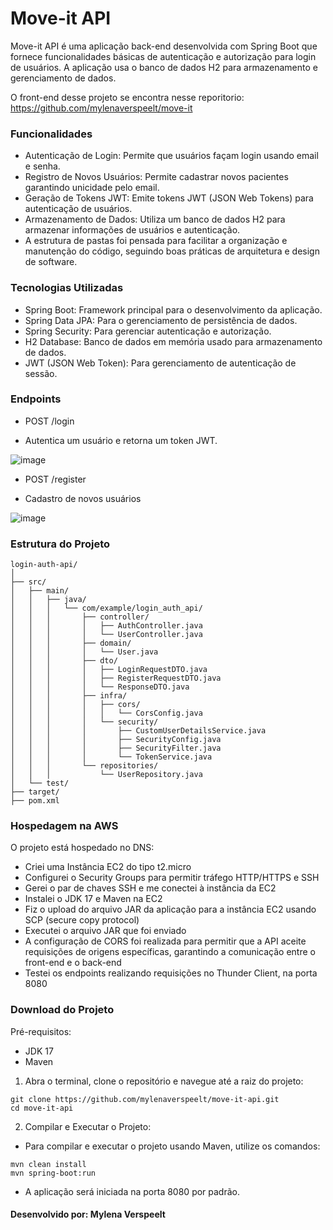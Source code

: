 # Move-it API

Move-it API é uma aplicação back-end desenvolvida com Spring Boot que fornece funcionalidades básicas de autenticação e autorização para login de usuários. A aplicação usa o banco de dados H2 para armazenamento e gerenciamento de dados. 

O front-end desse projeto se encontra nesse reporitorio: https://github.com/mylenaverspeelt/move-it

### Funcionalidades

- Autenticação de Login: Permite que usuários façam login usando email e senha.
- Registro de Novos Usuários: Permite cadastrar novos pacientes garantindo unicidade pelo email.
- Geração de Tokens JWT: Emite tokens JWT (JSON Web Tokens) para autenticação de usuários.
- Armazenamento de Dados: Utiliza um banco de dados H2 para armazenar informações de usuários e autenticação.
- A estrutura de pastas foi pensada para facilitar a organização e manutenção do código, seguindo boas práticas de arquitetura e design de software.

### Tecnologias Utilizadas

- Spring Boot: Framework principal para o desenvolvimento da aplicação.
- Spring Data JPA: Para o gerenciamento de persistência de dados.
- Spring Security: Para gerenciar autenticação e autorização.
- H2 Database: Banco de dados em memória usado para armazenamento de dados.
- JWT (JSON Web Token): Para gerenciamento de autenticação de sessão.

### Endpoints
* POST /login
- Autentica um usuário e retorna um token JWT.

![image](https://github.com/user-attachments/assets/3e7798ac-b25d-45be-ac83-716fef9fba71)

* POST /register
- Cadastro de novos usuários

![image](https://github.com/user-attachments/assets/518c22f4-47ec-4872-8665-bac4691d5740)


### Estrutura do Projeto

```
login-auth-api/
│
├── src/
│   ├── main/
│   │   ├── java/
│   │   │   └── com/example/login_auth_api/
│   │   │       ├── controller/
│   │   │       │   ├── AuthController.java
│   │   │       │   └── UserController.java
│   │   │       ├── domain/
│   │   │       │   └── User.java
│   │   │       ├── dto/
│   │   │       │   ├── LoginRequestDTO.java
│   │   │       │   ├── RegisterRequestDTO.java
│   │   │       │   └── ResponseDTO.java
│   │   │       ├── infra/
│   │   │       │   ├── cors/
│   │   │       │   │   └── CorsConfig.java
│   │   │       │   └── security/
│   │   │       │       ├── CustomUserDetailsService.java
│   │   │       │       ├── SecurityConfig.java
│   │   │       │       ├── SecurityFilter.java
│   │   │       │       └── TokenService.java
│   │   │       └── repositories/
│   │   │           └── UserRepository.java
│   └── test/
├── target/
├── pom.xml
```

### Hospedagem na AWS

O projeto está hospedado no DNS: 

- Criei uma Instância EC2 do tipo t2.micro
- Configurei o Security Groups para permitir tráfego HTTP/HTTPS e SSH
- Gerei o par de chaves SSH e me conectei à instância da EC2
- Instalei o JDK 17 e Maven na EC2
- Fiz o upload do arquivo JAR da aplicação para a instância EC2 usando SCP (secure copy protocol)
- Executei o arquivo JAR que foi enviado
- A configuração de CORS foi realizada para permitir que a API aceite requisições de origens específicas, garantindo a comunicação entre o front-end e o back-end
- Testei os endpoints realizando requisições no Thunder Client, na porta 8080 

### Download do Projeto

Pré-requisitos:

- JDK 17
- Maven

1. Abra o terminal, clone o repositório e navegue até a raiz do projeto:

```
git clone https://github.com/mylenaverspeelt/move-it-api.git
cd move-it-api
```

2. Compilar e Executar o Projeto:
- Para compilar e executar o projeto usando Maven, utilize os comandos:

```
mvn clean install
mvn spring-boot:run
```
- A aplicação será iniciada na porta 8080 por padrão.

#### Desenvolvido por: Mylena Verspeelt
